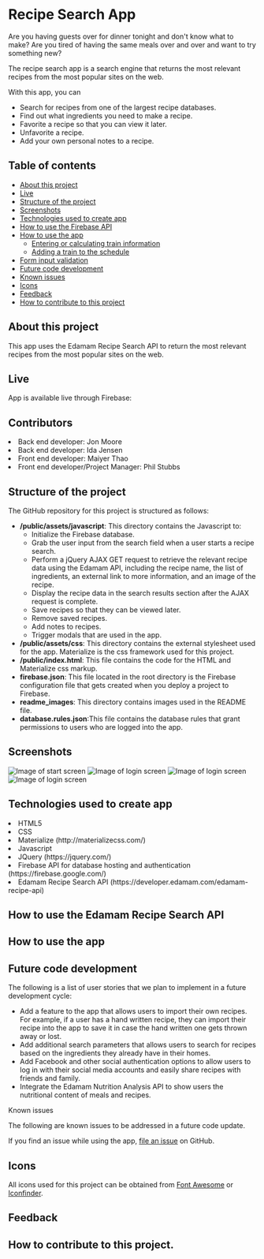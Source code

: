 # Recipe Search App
<p>Are you having guests over for dinner tonight and don't know what to make? Are you tired of having the same meals over and over and want to try something new?</p>
<p>The recipe search app is a search engine that returns the most relevant recipes from the most popular sites on the web.</p>
<p>With this app, you can</p>
  <ul>
    <li>Search for recipes from one of the largest recipe databases.</li>
    <li>Find out what ingredients you need to make a recipe.</li>
    <li>Favorite a recipe so that you can view it later.</li>
    <li>Unfavorite a recipe.</li>
    <li>Add your own personal notes to a recipe.</li>
  </ul>
</p>

## Table of contents
  * [About this project](#about-this-project)
  * [Live](#live)
  * [Structure of the project](#structure-of-project)
  * [Screenshots](#screenshots)
  * [Technologies used to create app](#technologies-used)
  * [How to use the Firebase API](#firebase-api)
  * [How to use the app](#how-to-use-app)
  	* [Entering or calculating train information](#train-info)
  	* [Adding a train to the schedule](#add-train)
  * [Form input validation](#form-validation)
  * [Future code development](#feature-enhancements)
  * [Known issues](#known-issues)
  * [Icons](#icons)
  * [Feedback](#feedback)
  * [How to contribute to this project](#contribute)

## <a name="about-this-project"></a> About this project
This app uses the Edamam Recipe Search API to return the most relevant recipes from the most popular sites on the web.

## <a name="live"></a> Live
<p>App is available live through Firebase:</p>

## <a name="contributors"></a> Contributors
<li>Back end developer: Jon Moore</li>
<li>Back end developer: Ida Jensen</li>
<li>Front end developer: Maiyer Thao</li>
<li>Front end developer/Project Manager: Phil Stubbs</li>

## <a name="structure-of-project"></a> Structure of the project
<p>The GitHub repository for this project is structured as follows:</p>
<ul>
	<li> <b>/public/assets/javascript</b>: This directory contains the Javascript to:
		<ul>
			<li>Initialize the Firebase database.</li>
			<li>Grab the user input from the search field when a user starts a recipe search.</li> 
      <li>Perform a jQuery AJAX GET request to retrieve the relevant recipe data using the Edamam API, including the recipe name, the list of ingredients, an external link to more information, and an image of the recipe.</li>
      <li>Display the recipe data in the search results section after the AJAX request is complete.</li>
      <li>Save recipes so that they can be viewed later.</li>
      <li>Remove saved recipes.</li>
      <li>Add notes to recipes.</li>
      <li>Trigger modals that are used in the app.</li>
		</ul>
	</li>
	<li><b>/public/assets/css</b>: This directory contains the external stylesheet used for the app. Materialize is the css framework used for this project. </li>
	<li><b>/public/index.html</b>: This file contains the code for the HTML and Materialize css markup.</li>
	<li><b>firebase.json</b>: This file located in the root directory is the Firebase configuration file that gets created when you deploy a project to Firebase.</li>
	<li><b>readme_images</b>: This directory contains images used in the README file.</li>
	<li><b>database.rules.json</b>:This file contains the database rules that grant permissions to users who are logged into the app.</li>
</ul>

## <a name="screenshots"></a> Screenshots
![Image of start screen](readme_images/start-screen.png)
![Image of login screen](readme_images/login-screen.png)
![Image of login screen](readme_images/search-screen.png)
![Image of login screen](readme_images/search-results.png)

## <a name="technologies-used"></a> Technologies used to create app
<li>HTML5</li>
<li>CSS</li>
<li>Materialize (http://materializecss.com/)</li>
<li>Javascript</li>
<li>JQuery (https://jquery.com/)</li>
<li>Firebase API for database hosting and authentication (https://firebase.google.com/)</li>
<li>Edamam Recipe Search API (https://developer.edamam.com/edamam-recipe-api)</li>

## <a name="firebase-api"></a> How to use the Edamam Recipe Search API

## <a name="how-to-use-app"></a> How to use the app

## <a name="feature-enhancements"></a> Future code development
<p>The following is a list of user stories that we plan to implement in a future development cycle:</p>
  <ul>
    <li>Add a feature to the app that allows users to import their own recipes. For example, if a user has a hand written recipe, they can import their recipe into the app to save it in case the hand written one gets thrown away or lost.</li>
    <li>Add additional search parameters that allows users to search for recipes based on the ingredients they already have in their homes.</li>
    <li>Add Facebook and other social authentication options to allow users to log in with their social media accounts and easily share recipes with friends and family.</li>
    <li>Integrate the Edamam Nutrition Analysis API to show users the nutritional content of meals and recipes.</li>
  </ul

## <a name ="known-issues"></a> Known issues
<p>The following are known issues to be addressed in a future code update.</p>

<p>If you find an issue while using the app, <a href="https://github.com/philipstubbs13/Project-Longshot/issues/" target="_blank">file an issue</a> on GitHub.</p>

## <a name="icons"></a> Icons
All icons used for this project can be obtained from <a href="http://fontawesome.io/icons/" target="_blank">Font Awesome</a> or <a href="https://www.iconfinder.com/" target="_blank">Iconfinder</a>.

## <a name="feedback"></a> Feedback

## <a name="contribute"></a> How to contribute to this project.

